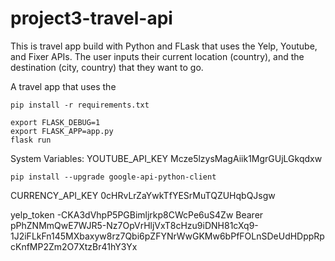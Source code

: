 # project3-travel-api


This is travel app build with Python and FLask that uses the Yelp, Youtube, and Fixer APIs.
The user inputs their current location (country), and the destination (city, country) that they want to go.


A travel app that uses the 

```pip install -r requirements.txt```

```
export FLASK_DEBUG=1
export FLASK_APP=app.py
flask run
```


System Variables:
YOUTUBE_API_KEY Mcze5lzysMagAiik1MgrGUjLGkqdxw

```
pip install --upgrade google-api-python-client

```

CURRENCY_API_KEY
0cHRvLrZaYwkTfYESrMuTQZUHqbQJsgw


yelp_token -CKA3dVhpP5PGBimljrkp8CWcPe6uS4Zw
Bearer pPhZNMmQwE7WJR5-Nz7OpVrHljVxT8cHzu9iDNH81cXq9-1J2iFLkFn145MXbaxyw8rz7Qbi6pZFYNrWwGKMw6bPfFOLnSDeUdHDppRpcKnfMP2Zm2O7XtzBr41hY3Yx

